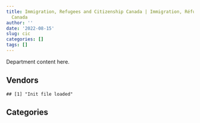 ```yaml
---
title: Immigration, Refugees and Citizenship Canada | Immigration, Réfugiés et Citoyenneté
  Canada
author: ''
date: '2022-08-15'
slug: cic
categories: []
tags: []
---
```


<script src="/rmarkdown-libs/htmlwidgets/htmlwidgets.js"></script>
<link href="/rmarkdown-libs/datatables-css/datatables-crosstalk.css" rel="stylesheet" />
<script src="/rmarkdown-libs/datatables-binding/datatables.js"></script>
<script src="/rmarkdown-libs/jquery/jquery-3.6.0.min.js"></script>
<link href="/rmarkdown-libs/dt-core-bootstrap/css/dataTables.bootstrap.min.css" rel="stylesheet" />
<link href="/rmarkdown-libs/dt-core-bootstrap/css/dataTables.bootstrap.extra.css" rel="stylesheet" />
<script src="/rmarkdown-libs/dt-core-bootstrap/js/jquery.dataTables.min.js"></script>
<script src="/rmarkdown-libs/dt-core-bootstrap/js/dataTables.bootstrap.min.js"></script>
<link href="/rmarkdown-libs/crosstalk/css/crosstalk.min.css" rel="stylesheet" />
<script src="/rmarkdown-libs/crosstalk/js/crosstalk.min.js"></script>
<script src="/rmarkdown-libs/htmlwidgets/htmlwidgets.js"></script>
<link href="/rmarkdown-libs/datatables-css/datatables-crosstalk.css" rel="stylesheet" />
<script src="/rmarkdown-libs/datatables-binding/datatables.js"></script>
<script src="/rmarkdown-libs/jquery/jquery-3.6.0.min.js"></script>
<link href="/rmarkdown-libs/dt-core-bootstrap/css/dataTables.bootstrap.min.css" rel="stylesheet" />
<link href="/rmarkdown-libs/dt-core-bootstrap/css/dataTables.bootstrap.extra.css" rel="stylesheet" />
<script src="/rmarkdown-libs/dt-core-bootstrap/js/jquery.dataTables.min.js"></script>
<script src="/rmarkdown-libs/dt-core-bootstrap/js/dataTables.bootstrap.min.js"></script>
<link href="/rmarkdown-libs/crosstalk/css/crosstalk.min.css" rel="stylesheet" />
<script src="/rmarkdown-libs/crosstalk/js/crosstalk.min.js"></script>

Department content here.

## Vendors

    ## [1] "Init file loaded"

<div id="htmlwidget-1" style="width:100%;height:auto;" class="datatables html-widget"></div>
<script type="application/json" data-for="htmlwidget-1">{"x":{"style":"bootstrap","filter":"none","vertical":false,"data":[["<a href=\"/vendors/73719_newfoundland_labrador/\">73719 NEWFOUNDLAND LABRADOR<\/a>","<a href=\"/vendors/9053_9776_quebec/\">9053 9776 QUEBEC<\/a>","<a href=\"/vendors/a_hundred_answers/\">A HUNDRED ANSWERS<\/a>","<a href=\"/vendors/acart_communications/\">ACART COMMUNICATIONS<\/a>","<a href=\"/vendors/accenture/\">ACCENTURE<\/a>","<a href=\"/vendors/adga_group/\">ADGA GROUP<\/a>","<a href=\"/vendors/adobe/\">ADOBE<\/a>","<a href=\"/vendors/adrm_technology_consulting/\">ADRM TECHNOLOGY CONSULTING<\/a>","<a href=\"/vendors/advanced_business_interiors/\">ADVANCED BUSINESS INTERIORS<\/a>","<a href=\"/vendors/advanced_chippewa_technologies/\">ADVANCED CHIPPEWA TECHNOLOGIES<\/a>","<a href=\"/vendors/altis_human_resources/\">ALTIS HUMAN RESOURCES<\/a>","<a href=\"/vendors/aon_reed_stenhouse/\">AON REED STENHOUSE<\/a>","<a href=\"/vendors/applied_electonics/\">APPLIED ELECTONICS<\/a>","<a href=\"/vendors/artemp_personnel_services/\">ARTEMP PERSONNEL SERVICES<\/a>","<a href=\"/vendors/atco/\">ATCO<\/a>","<a href=\"/vendors/avi_spl_canada/\">AVI SPL CANADA<\/a>","<a href=\"/vendors/bdo_canada/\">BDO CANADA<\/a>","<a href=\"/vendors/cache_computer_consulting/\">CACHE COMPUTER CONSULTING<\/a>","<a href=\"/vendors/calian/\">CALIAN<\/a>","<a href=\"/vendors/canadian_bank_note_company/\">CANADIAN BANK NOTE COMPANY<\/a>","<a href=\"/vendors/canadian_bureau_for_international_education/\">CANADIAN BUREAU FOR INTERNATIONAL EDUCATION<\/a>","<a href=\"/vendors/canadian_corps_of_commissionaires/\">CANADIAN CORPS OF COMMISSIONAIRES<\/a>","<a href=\"/vendors/canadian_red_cross/\">CANADIAN RED CROSS<\/a>","<a href=\"/vendors/canon/\">CANON<\/a>","<a href=\"/vendors/carahsoft_technology/\">CARAHSOFT TECHNOLOGY<\/a>","<a href=\"/vendors/carleton_university/\">CARLETON UNIVERSITY<\/a>","<a href=\"/vendors/cbci_telecom/\">CBCI TELECOM<\/a>","<a href=\"/vendors/cdw_canada/\">CDW CANADA<\/a>","<a href=\"/vendors/cedrom_sni/\">CEDROM SNI<\/a>","<a href=\"/vendors/cgi/\">CGI<\/a>","<a href=\"/vendors/charron_human_resources/\">CHARRON HUMAN RESOURCES<\/a>","<a href=\"/vendors/cision_canada/\">CISION CANADA<\/a>","<a href=\"/vendors/cistel_technology/\">CISTEL TECHNOLOGY<\/a>","<a href=\"/vendors/cnw_group/\">CNW GROUP<\/a>","<a href=\"/vendors/cofomo/\">COFOMO<\/a>","<a href=\"/vendors/colliers_project_leaders/\">COLLIERS PROJECT LEADERS<\/a>","<a href=\"/vendors/commvault_systems/\">COMMVAULT SYSTEMS<\/a>","<a href=\"/vendors/contract_community/\">CONTRACT COMMUNITY<\/a>","<a href=\"/vendors/coradix_technology_consulting/\">CORADIX TECHNOLOGY CONSULTING<\/a>","<a href=\"/vendors/cossette_communications/\">COSSETTE COMMUNICATIONS<\/a>","<a href=\"/vendors/csdc_systems/\">CSDC SYSTEMS<\/a>","<a href=\"/vendors/d_doyle_installations/\">D DOYLE INSTALLATIONS<\/a>","<a href=\"/vendors/dalian_enterprises/\">DALIAN ENTERPRISES<\/a>","<a href=\"/vendors/data_communications_management/\">DATA COMMUNICATIONS MANAGEMENT<\/a>","<a href=\"/vendors/deloitte_and_touche/\">DELOITTE AND TOUCHE<\/a>","<a href=\"/vendors/donna_cona/\">DONNA CONA<\/a>","<a href=\"/vendors/dwp_solutions/\">DWP SOLUTIONS<\/a>","<a href=\"/vendors/dynabook_canada/\">DYNABOOK CANADA<\/a>","<a href=\"/vendors/dynamic_personnel_consultants/\">DYNAMIC PERSONNEL CONSULTANTS<\/a>","<a href=\"/vendors/eberhard_von_huene_associates/\">EBERHARD VON HUENE ASSOCIATES<\/a>","<a href=\"/vendors/ebsco_canada/\">EBSCO CANADA<\/a>","<a href=\"/vendors/eclipsys_solutions/\">ECLIPSYS SOLUTIONS<\/a>","<a href=\"/vendors/ecole_de_langues_abce/\">ECOLE DE LANGUES ABCE<\/a>","<a href=\"/vendors/ekos_research_associates/\">EKOS RESEARCH ASSOCIATES<\/a>","<a href=\"/vendors/environics_research_group/\">ENVIRONICS RESEARCH GROUP<\/a>","<a href=\"/vendors/ernst_young/\">ERNST YOUNG<\/a>","<a href=\"/vendors/esri/\">ESRI<\/a>","<a href=\"/vendors/excel_human_resources/\">EXCEL HUMAN RESOURCES<\/a>","<a href=\"/vendors/fast_forward_french/\">FAST FORWARD FRENCH<\/a>","<a href=\"/vendors/fca_canada/\">FCA CANADA<\/a>","<a href=\"/vendors/fmc_professionals/\">FMC PROFESSIONALS<\/a>","<a href=\"/vendors/forrester_research/\">FORRESTER RESEARCH<\/a>","<a href=\"/vendors/fujitsu/\">FUJITSU<\/a>","<a href=\"/vendors/gartner/\">GARTNER<\/a>","<a href=\"/vendors/gilmore_reproductions/\">GILMORE REPRODUCTIONS<\/a>","<a href=\"/vendors/global_knowledge/\">GLOBAL KNOWLEDGE<\/a>","<a href=\"/vendors/global_upholstery/\">GLOBAL UPHOLSTERY<\/a>","<a href=\"/vendors/goss_gilroy/\">GOSS GILROY<\/a>","<a href=\"/vendors/grand_toy/\">GRAND TOY<\/a>","<a href=\"/vendors/graybridge_international_consulting/\">GRAYBRIDGE INTERNATIONAL CONSULTING<\/a>","<a href=\"/vendors/haworth/\">HAWORTH<\/a>","<a href=\"/vendors/hypertec/\">HYPERTEC<\/a>","<a href=\"/vendors/ibiska_telecom/\">IBISKA TELECOM<\/a>","<a href=\"/vendors/ibm_canada/\">IBM CANADA<\/a>","<a href=\"/vendors/ihs_global/\">IHS GLOBAL<\/a>","<a href=\"/vendors/insa/\">INSA<\/a>","<a href=\"/vendors/ipsos/\">IPSOS<\/a>","<a href=\"/vendors/iron_mountain/\">IRON MOUNTAIN<\/a>","<a href=\"/vendors/itex/\">ITEX<\/a>","<a href=\"/vendors/konica_minolta_business_solutions/\">KONICA MINOLTA BUSINESS SOLUTIONS<\/a>","<a href=\"/vendors/kpmg/\">KPMG<\/a>","<a href=\"/vendors/les_traductions_tessier/\">LES TRADUCTIONS TESSIER<\/a>","<a href=\"/vendors/like_10/\">LIKE 10<\/a>","<a href=\"/vendors/lowe_martin_company/\">LOWE MARTIN COMPANY<\/a>","<a href=\"/vendors/lumina_it/\">LUMINA IT<\/a>","<a href=\"/vendors/makwa_resourcing/\">MAKWA RESOURCING<\/a>","<a href=\"/vendors/maplesoft_consulting/\">MAPLESOFT CONSULTING<\/a>","<a href=\"/vendors/mckinsey_and_company/\">MCKINSEY AND COMPANY<\/a>","<a href=\"/vendors/mdos_consulting/\">MDOS CONSULTING<\/a>","<a href=\"/vendors/medavie/\">MEDAVIE<\/a>","<a href=\"/vendors/media_q/\">MEDIA Q<\/a>","<a href=\"/vendors/microsoft_canada/\">MICROSOFT CANADA<\/a>","<a href=\"/vendors/mindwire_systems/\">MINDWIRE SYSTEMS<\/a>","<a href=\"/vendors/mishkumi_technologies/\">MISHKUMI TECHNOLOGIES<\/a>","<a href=\"/vendors/modis_canada/\">MODIS CANADA<\/a>","<a href=\"/vendors/moore_canada/\">MOORE CANADA<\/a>","<a href=\"/vendors/mwco/\">MWCO<\/a>","<a href=\"/vendors/national_arts_centre/\">NATIONAL ARTS CENTRE<\/a>","<a href=\"/vendors/nattiq/\">NATTIQ<\/a>","<a href=\"/vendors/nav_canada/\">NAV CANADA<\/a>","<a href=\"/vendors/nimble_information_strategies/\">NIMBLE INFORMATION STRATEGIES<\/a>","<a href=\"/vendors/nisha_techonologies/\">NISHA TECHONOLOGIES<\/a>","<a href=\"/vendors/nitam_solutions/\">NITAM SOLUTIONS<\/a>","<a href=\"/vendors/ogilvy_montreal/\">OGILVY MONTREAL<\/a>","<a href=\"/vendors/opentext/\">OPENTEXT<\/a>","<a href=\"/vendors/oracle_canada/\">ORACLE CANADA<\/a>","<a href=\"/vendors/paladin_group/\">PALADIN GROUP<\/a>","<a href=\"/vendors/panasonic/\">PANASONIC<\/a>","<a href=\"/vendors/pattison_sign_group/\">PATTISON SIGN GROUP<\/a>","<a href=\"/vendors/pitney_bowes/\">PITNEY BOWES<\/a>","<a href=\"/vendors/pleiad_canada/\">PLEIAD CANADA<\/a>","<a href=\"/vendors/portage_personnel/\">PORTAGE PERSONNEL<\/a>","<a href=\"/vendors/pra/\">PRA<\/a>","<a href=\"/vendors/precisionerp/\">PRECISIONERP<\/a>","<a href=\"/vendors/pricewaterhouse_coopers/\">PRICEWATERHOUSE COOPERS<\/a>","<a href=\"/vendors/printers_plus/\">PRINTERS PLUS<\/a>","<a href=\"/vendors/procom_consultants/\">PROCOM CONSULTANTS<\/a>","<a href=\"/vendors/prosci_canada/\">PROSCI CANADA<\/a>","<a href=\"/vendors/purespirit_solutions/\">PURESPIRIT SOLUTIONS<\/a>","<a href=\"/vendors/qmr/\">QMR<\/a>","<a href=\"/vendors/quintet_consulting/\">QUINTET CONSULTING<\/a>","<a href=\"/vendors/randstad/\">RANDSTAD<\/a>","<a href=\"/vendors/rapiscan_systems/\">RAPISCAN SYSTEMS<\/a>","<a href=\"/vendors/raymond_chabot_grant_thornton/\">RAYMOND CHABOT GRANT THORNTON<\/a>","<a href=\"/vendors/rogers/\">ROGERS<\/a>","<a href=\"/vendors/sap/\">SAP<\/a>","<a href=\"/vendors/sas_institute/\">SAS INSTITUTE<\/a>","<a href=\"/vendors/scalar_decisions/\">SCALAR DECISIONS<\/a>","<a href=\"/vendors/sharp_electronics/\">SHARP ELECTRONICS<\/a>","<a href=\"/vendors/shi_canada/\">SHI CANADA<\/a>","<a href=\"/vendors/si_systems/\">SI SYSTEMS<\/a>","<a href=\"/vendors/softchoice/\">SOFTCHOICE<\/a>","<a href=\"/vendors/solotech/\">SOLOTECH<\/a>","<a href=\"/vendors/st_john_ambulance/\">ST JOHN AMBULANCE<\/a>","<a href=\"/vendors/st_joseph_print_group/\">ST JOSEPH PRINT GROUP<\/a>","<a href=\"/vendors/stantec/\">STANTEC<\/a>","<a href=\"/vendors/super_channel_international/\">SUPER CHANNEL INTERNATIONAL<\/a>","<a href=\"/vendors/supremex/\">SUPREMEX<\/a>","<a href=\"/vendors/systematix_solutions/\">SYSTEMATIX SOLUTIONS<\/a>","<a href=\"/vendors/systemscope/\">SYSTEMSCOPE<\/a>","<a href=\"/vendors/teknion/\">TEKNION<\/a>","<a href=\"/vendors/telus_canada/\">TELUS CANADA<\/a>","<a href=\"/vendors/the_aim_group/\">THE AIM GROUP<\/a>","<a href=\"/vendors/the_halifax_group/\">THE HALIFAX GROUP<\/a>","<a href=\"/vendors/the_right_door_consulting/\">THE RIGHT DOOR CONSULTING<\/a>","<a href=\"/vendors/thomas_schmidt/\">THOMAS SCHMIDT<\/a>","<a href=\"/vendors/tiree/\">TIREE<\/a>","<a href=\"/vendors/toshiba_canada/\">TOSHIBA CANADA<\/a>","<a href=\"/vendors/totem_offisource/\">TOTEM OFFISOURCE<\/a>","<a href=\"/vendors/toyota_canada/\">TOYOTA CANADA<\/a>","<a href=\"/vendors/tpg_technology_consultants/\">TPG TECHNOLOGY CONSULTANTS<\/a>","<a href=\"/vendors/trm_technologies/\">TRM TECHNOLOGIES<\/a>","<a href=\"/vendors/tt_visa_services/\">TT VISA SERVICES<\/a>","<a href=\"/vendors/university_of_alberta/\">UNIVERSITY OF ALBERTA<\/a>","<a href=\"/vendors/university_of_toronto/\">UNIVERSITY OF TORONTO<\/a>","<a href=\"/vendors/veritaaq_technology_house/\">VERITAAQ TECHNOLOGY HOUSE<\/a>","<a href=\"/vendors/vfs_global/\">VFS GLOBAL<\/a>","<a href=\"/vendors/visa_services/\">VISA SERVICES<\/a>","<a href=\"/vendors/vmware/\">VMWARE<\/a>","<a href=\"/vendors/wolters_kluwer/\">WOLTERS KLUWER<\/a>","<a href=\"/vendors/worldreach_software/\">WORLDREACH SOFTWARE<\/a>","<a href=\"/vendors/xerox/\">XEROX<\/a>","<a href=\"/vendors/zernam_enterprise/\">ZERNAM ENTERPRISE<\/a>","<a href=\"/vendors/zycom/\">ZYCOM<\/a>"],[null,null,"$     10,649.44",null,null,null,null,"$    189,704.10","$  1,171,385.03","$  1,194,124.34","$    398,849.55",null,"$     70,397.68","$     74,316.48",null,null,null,"$     37,970.02","$  1,282,511.20","$ 40,109,155.91","$     23,065.00","$  4,481,379.80",null,"$      6,495.57","$  1,163,458.49",null,null,"$    459,329.92","$      5,149.81","$  6,286,177.50",null,"$     24,940.60",null,"$     25,000.00",null,"$    157,395.89","$      9,251.32","$     22,070.19","$  3,011,076.45","$  1,237,188.93","$     97,303.02",null,"$  4,349,215.11","$    341,626.42",null,null,"$     65,992.74",null,null,null,"$     49,079.77","$     97,572.88","$     67,316.31","$    191,758.16","$     28,849.29","$     98,347.67","$      5,937.51","$  7,793,310.58",null,"$     71,577.15",null,"$  1,146,143.27","$  7,200,773.77","$  1,335,534.21","$    507,223.67",null,"$    178,240.00",null,null,"$    131,554.07","$    310,004.31",null,"$    523,432.56","$  1,498,045.18","$     13,117.24",null,null,"$    297,327.69","$     41,443.04","$      1,869.34","$     20,250.52","$     23,899.50",null,"$    146,095.83","$     32,042.47",null,"$  4,920,961.10",null,null,"$  5,449,607.46","$     50,850.00","$  2,006,965.35","$  6,897,319.76","$     14,650.96","$  4,239,330.29",null,null,null,null,null,"$     79,222.35","$  5,950,588.76","$    193,056.57",null,"$     54,726.14","$  7,603,418.33","$     30,850.20",null,null,"$    110,159.59","$     99,147.47",null,null,"$        568.09",null,"$     42,120.18",null,null,null,"$     40,651.75",null,"$  5,341,015.00","$     22,616.43","$    162,537.71","$      1,768.91","$  1,991,194.34","$    756,666.59",null,"$     26,747.78",null,"$    389,824.05",null,null,null,"$     10,620.85","$    216,624.22","$     25,419.03",null,"$    673,465.52",null,"$    576,295.62","$    308,199.99","$    171,292.59",null,null,null,"$    129,837.53",null,"$     22,213.44","$     68,496.40","$     42,920.56","$    436,956.91","$    168,676.50",null,null,"$  7,615,188.30","$ 19,921,669.77","$    257,865.34",null,"$      5,595.72","$    243,708.43","$    289,801.14","$    223,982.73",null],["$  1,246,539.59",null,"$     14,199.26",null,null,"$     59,158.92",null,"$  1,238,981.99","$    720,284.18","$  1,546,416.78","$     35,200.11","$      3,648.48","$    217,390.01",null,"$      5,926.04","$      8,182.04","$    176,619.00","$    111,452.99","$  1,469,608.02","$ 40,109,155.91","$     26,669.70","$  5,140,784.88","$  4,995,000.00",null,"$      1,074.80",null,"$    347,118.09",null,"$     26,278.91","$  3,744,431.72",null,"$     27,255.44","$    155,219.40","$     24,965.79","$    784,911.11","$     39,103.57","$    187,596.18","$      9,465.58","$  3,093,702.48","$  2,550,378.00","$    122,827.12",null,"$  2,242,410.95","$    240,512.28","$    121,541.12",null,null,null,"$     82,783.80","$     50,522.35","$     49,992.08","$     24,460.51","$    134,424.45","$     15,760.94","$     10,565.13",null,"$     85,317.40","$  2,681,026.36","$          0.00",null,null,"$    165,786.84","$  5,867,593.41","$  4,096,161.19","$    507,223.67",null,"$     67,152.52","$     24,690.31",null,"$    377,079.61",null,"$    128,169.86","$    568,807.08","$    992,534.88",null,null,null,"$    473,696.12","$     86,439.79",null,null,null,null,"$    146,095.83","$    264,005.02","$  1,072,646.42","$  4,307,367.92","$  1,869,134.55",null,"$  5,449,607.46","$     56,500.00","$  1,851,444.82","$ 11,498,765.11","$    544,471.72","$  7,028,487.73",null,"$    119,342.89","$     41,033.39",null,"$ 14,999,999.00","$     25,933.74","$    549,985.54","$    124,677.71",null,"$     72,169.24","$  9,764,199.71","$    261,690.83","$     25,316.34",null,"$     94,852.51",null,"$     37,227.88",null,null,"$    672,773.62","$     71,017.11","$    489,653.18",null,"$    195,015.92",null,null,"$  7,731,583.79","$     22,616.43",null,null,"$  1,360,581.29","$    700,563.69","$     50,795.54",null,null,"$    972,784.02","$     58,048.74","$     21,930.47",null,"$        221.50","$     82,811.97","$     25,419.03","$     23,249.75","$    137,340.69",null,"$    500,342.90","$     25,511.86","$    190,550.87",null,null,null,"$    210,649.19","$    386,347.14",null,"$     62,445.52","$    337,005.11","$    427,157.37","$  1,865,664.31",null,null,"$ 11,862,841.45","$ 58,153,906.19","$  2,852,146.98",null,"$     17,098.05","$    300,518.83","$    190,723.38","$     52,277.09","$      1,110.14"],[null,"$     49,974.98",null,null,null,"$    363,616.03",null,"$  3,293,640.16","$    211,452.67","$  1,187,384.32","$     17,660.16","$     10,351.52","$    139,022.32",null,"$     36,351.20","$     53,928.55","$    107,293.50","$    146,599.95","$    480,582.93","$107,954,473.66","$     16,453.00","$  6,438,803.20",null,null,"$    403,393.23",null,"$    897,626.83","$     42,950.10","$     23,599.22","$  2,920,854.18",null,"$     27,330.11","$    234,534.81","$     25,034.19","$  1,004,466.67",null,"$      1,191.41",null,"$  2,980,113.78","$  2,336,412.46","$    233,984.34","$     34,175.61","$  2,000,187.50","$    260,601.62","$     10,999.47","$    298,728.10",null,null,"$     90,296.01","$    105,300.11","$     21,994.44","$     34,950.71","$     94,380.82",null,"$    175,730.35","$     57,143.28","$     68,442.83","$  1,021,510.15",null,null,"$    106,267.18",null,"$  5,694,824.10","$  3,181,746.22","$    679,113.30",null,"$     44,179.91","$     54,251.49","$     36,813.30","$    256,317.28","$      6,979.08","$    777,074.16","$    423,838.91","$    444,519.56",null,null,"$     63,342.31","$    463,028.40","$     16,404.55",null,null,null,"$      2,608.45","$    145,916.50","$    357,069.92","$  1,029,792.91","$  3,518,627.59","$  8,584,335.78",null,"$  5,464,537.89","$     56,500.00","$  2,536,654.14","$ 13,303,288.84","$  4,465,990.09","$  8,835,911.29",null,"$     19,496.61",null,null,null,"$     62,088.22","$    492,082.60","$    293,415.14","$     57,470.92","$     17,018.50","$ 11,221,558.91","$    236,959.62","$     16,428.69",null,"$     60,324.17","$      3,157.92","$    184,127.10","$     12,014.92",null,"$    995,404.76",null,"$    716,189.56","$     44,460.84","$  2,603,904.02",null,"$    120,310.06","$  9,306,908.89","$      7,559.47",null,null,"$    198,788.70","$     78,709.28","$      6,261.58",null,null,"$  1,076,100.11","$     43,064.18",null,null,null,null,"$      4,317.75","$     17,328.55",null,null,"$    133,182.84",null,"$     30,215.03","$     44,056.22","$      4,810.89",null,"$     81,704.60",null,null,"$     70,630.84","$     36,149.43","$    228,296.46","$  1,870,775.72","$     14,000.00",null,"$ 12,834,905.67","$ 49,746,645.30","$  2,859,961.08",null,null,null,"$    182,487.15","$     10,715.07","$     24,284.35"],[null,"$  6,447,254.21",null,"$    284,986.00","$  7,057,795.55","$    397,224.81","$     39,522.79","$  5,085,518.86","$    172,918.97","$  1,106,617.36",null,null,"$     18,046.19","$      9,193.59","$     29,485.57",null,"$     74,530.11","$    166,237.39",null,"$115,427,635.27","$     20,000.00","$ 11,357,806.76","$     10,731.86",null,"$     27,773.95","$     54,240.00","$    123,354.29","$    247,123.26",null,"$  2,459,350.59","$      8,833.45",null,null,"$     26,130.00","$  1,093,252.22",null,"$     25,987.53",null,"$  3,789,684.18","$  2,497,855.59","$     99,965.14",null,"$  1,925,199.06","$    259,889.59","$  6,854,340.91","$    297,911.90",null,"$  2,503,294.34","$     23,343.57",null,"$     30,439.88","$     65,222.40","$     16,031.80",null,"$    116,858.36","$     81,220.82","$     46,390.83","$    877,009.15",null,null,null,"$     35,645.40","$  5,679,264.47","$  3,499,296.77","$    677,257.80","$     13,790.52","$     28,574.35","$     39,790.12","$    359,616.46","$    251,128.06","$     30,161.03","$    656,071.33","$    563,944.42","$  2,278,970.76",null,"$      9,844.33","$    246,853.45","$  1,338,394.81","$     14,677.53",null,null,null,"$     27,608.06","$     11,493.09","$    279,428.50","$  1,056,219.98","$  2,620,856.59","$  9,858,451.63","$      7,052.58","$  7,067,559.96","$     56,500.00","$  2,868,103.21","$ 13,792,125.57",null,"$  8,488,813.40","$     10,212.49",null,null,"$     11,201.24",null,"$     61,918.58","$    287,083.99","$    305,061.23","$        912.24",null,"$  6,808,133.01","$     61,856.96",null,"$     45,207.13","$     50,933.41","$     20,320.26","$    183,624.02","$     67,468.42",null,"$    550,364.16","$     22,148.00","$    631,015.25","$    139,762.46","$    877,145.16","$    105,047.86","$    102,613.44","$  6,654,668.65",null,null,null,"$  1,227,675.95","$    556,244.56","$      6,244.47",null,"$      1,771.21","$  4,005,525.23","$    173,830.72",null,"$  4,170,556.78",null,null,null,"$     30,109.61",null,"$     98,253.50","$    364,142.39","$     55,922.64","$    132,873.32","$    263,615.10","$     17,122.41","$    112,322.00",null,null,"$     24,975.24",null,"$    454,310.29","$    270,193.92","$  1,865,664.31",null,"$     17,566.19","$ 13,877,842.52","$ 37,480,992.30","$  2,852,146.98","$     10,075.82",null,null,"$     86,583.16",null,null]],"container":"<table class=\"table table-striped table-hover row-border order-column display\">\n  <thead>\n    <tr>\n      <th>Vendor<\/th>\n      <th>2017-2018<\/th>\n      <th>2018-2019<\/th>\n      <th>2019-2020<\/th>\n      <th>2020-2021<\/th>\n    <\/tr>\n  <\/thead>\n<\/table>","options":{"order":[[4,"desc"]],"pageLength":10,"autoWidth":true,"columnDefs":[],"orderClasses":false}},"evals":[],"jsHooks":[]}</script>

## Categories

<div id="htmlwidget-2" style="width:100%;height:auto;" class="datatables html-widget"></div>
<script type="application/json" data-for="htmlwidget-2">{"x":{"style":"bootstrap","filter":"none","vertical":false,"data":[["<a href=\"/categories/1_facilities_and_construction/\">1_facilities_and_construction<\/a>","<a href=\"/categories/10_office_management/\">10_office_management<\/a>","<a href=\"/categories/2_professional_services/\">2_professional_services<\/a>","<a href=\"/categories/3_information_technology/\">3_information_technology<\/a>","<a href=\"/categories/4_medical/\">4_medical<\/a>","<a href=\"/categories/5_transportation_and_logistics/\">5_transportation_and_logistics<\/a>","<a href=\"/categories/6_industrial_products_and_services/\">6_industrial_products_and_services<\/a>","<a href=\"/categories/7_travel/\">7_travel<\/a>","<a href=\"/categories/8_security_and_protection/\">8_security_and_protection<\/a>","<a href=\"/categories/9_human_capital/\">9_human_capital<\/a>"],["$     11,262.45","$ 44,256,743.97","$ 33,187,875.06","$ 86,689,844.82","$  5,449,607.46","$    473,220.85","$    400,102.62",null,"$  4,481,379.80","$    884,906.02"],["$     68,990.89","$ 44,357,446.17","$108,449,727.46","$ 88,356,432.52","$  5,449,607.46","$    269,789.76","$    481,399.94","$      3,648.48","$  5,326,228.13","$  1,494,530.78"],["$     67,681.44","$111,681,578.55","$ 81,159,059.44","$ 97,097,386.45","$  5,464,537.89","$    271,757.06","$    671,401.29","$     19,932.77","$  6,438,803.20","$  1,773,910.01"],["$     41,350.57","$119,204,190.18","$ 84,128,996.68","$105,271,457.92","$  7,067,559.96","$    193,405.50","$  1,451,120.15","$    337,339.17","$ 11,402,371.50","$  2,046,013.56"]],"container":"<table class=\"table table-striped table-hover row-border order-column display\">\n  <thead>\n    <tr>\n      <th>Category<\/th>\n      <th>2017-2018<\/th>\n      <th>2018-2019<\/th>\n      <th>2019-2020<\/th>\n      <th>2020-2021<\/th>\n    <\/tr>\n  <\/thead>\n<\/table>","options":{"order":[[4,"desc"]],"pageLength":20,"autoWidth":true,"columnDefs":[],"orderClasses":false,"lengthMenu":[10,20,25,50,100]}},"evals":[],"jsHooks":[]}</script>
